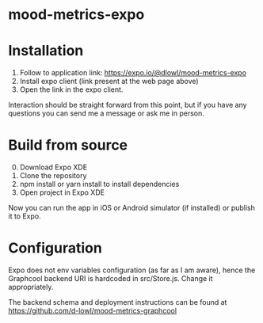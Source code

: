 # mood-metrics-expo

# Installation
1. Follow to application link: https://expo.io/@dlowl/mood-metrics-expo
2. Install expo client (link present at the web page above)
3. Open the link in the expo client.

Interaction should be straight forward from this point, but if you have any questions you can send me a message or ask me in person.

# Build from source
0. Download Expo XDE
1. Clone the repository
2. npm install or yarn install to install dependencies
3. Open project in Expo XDE

Now you can run the app in iOS or Android simulator (if installed) or publish it to Expo.

# Configuration
Expo does not env variables configuration (as far as I am aware), hence the Graphcool backend URI is hardcoded in src/Store.js. Change it appropriately. 

The backend schema and deployment instructions can be found at <https://github.com/d-lowl/mood-metrics-graphcool>
